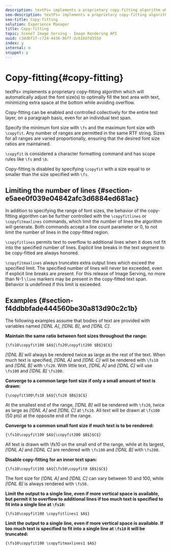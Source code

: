 ```yaml
---
description: textPs= implements a proprietary copy-fitting algorithm which will automatically adjust the font size(s) to optimally fill the text area with text, minimizing extra space at the bottom while avoiding overflow.
seo-description: textPs= implements a proprietary copy-fitting algorithm which will automatically adjust the font size(s) to optimally fill the text area with text, minimizing extra space at the bottom while avoiding overflow.
seo-title: Copy-fitting
solution: Experience Manager
title: Copy-fitting
topic: Scene7 Image Serving - Image Rendering API
uuid: c3ddbf1f-c724-4436-96ff-2c616dfd355d
index: y
internal: n
snippet: y
---
```


# Copy-fitting{#copy-fitting}

textPs= implements a proprietary copy-fitting algorithm which will automatically adjust the font size(s) to optimally fill the text area with text, minimizing extra space at the bottom while avoiding overflow.

Copy-fitting can be enabled and controlled collectively for the entire text layer, on a paragraph basis, even for an individual text span.

Specify the minimum font size with `\fs` and the maximum font size with `\copyfit`. Any number of ranges are permitted in the same RTF string. Sizes for all ranges are varied proportionally, ensuring that the desired font size ratios are maintained.

`\copyfit` is considered a character formatting command and has scope rules like `\fs` and `\b`.

Copy-fitting is disabled by specifying `\copyfit` with a size equal to or smaller than the size specified with `\fs`.

## Limiting the number of lines {#section-e5aee0f039e04842afc3d6884ed681ac}

In addition to specifying the range of font sizes, the behavior of the copy-fitting algorithm can be further controlled with the `\copyfitlines` or `\copyfitmaxlines` commands, which limit the number of lines the algorithm will generate. Both commands accept a line count parameter or 0, to not limit the number of lines in the copy-fitted region.

`\copyfitlines` permits text to overflow to additional lines when it does not fit into the specified number of lines. Explicit line breaks in the text segment to be copy-fitted are always honored.

`\copyfitmaxlines` always truncates extra output lines which exceed the specified limit. The specified number of lines will never be exceeded, even if explicit line breaks are present. For this release of Image Serving, no more than N-1 `\line` markers may be present in the copy-fitted text span. Behavior is undefined if this limit is exceeded.

## Examples {#section-f4ddbbfade444560be30a813d90c2c1b}

The following examples assume that bodies of text are provided with variables named *[!DNL $A$]*, *[!DNL $B$]*, and *[!DNL $C$]*.

**Maintain the same ratio between font sizes throughout the range:**

`{\fs10\copyfit100 $A${\fs20\copyfit200 $B$}$C$}`

*[!DNL $B$]* will always be rendered twice as large as the rest of the text. When much text is specified, *[!DNL $A$]* and *[!DNL $C$]* will be rendered with `\fs10` and *[!DNL $B$]* with `\fs20`. With little text, *[!DNL $A$]* and *[!DNL $C$]* will use `\fs100` and *[!DNL $B$]* `\fs200`.

**Converge to a common large font size if only a small amount of text is drawn:**

`{\copyfit100\fs10 $A${\fs20 $B$}$C$}`

At the smallest end of the range, *[!DNL $B$]* will be rendered with `\fs20`, twice as large as *[!DNL $A$]* and *[!DNL $C$]* at `\fs10`. All text will be drawn at `\fs100` (50 pts) at the opposite end of the range.

**Converge to a common small font size if much text is to be rendered:**

`{\fs10\copyfit100 $A${\copyfit200 $B$}$C$}`

All text is drawn with \fs10 on the small end of the range, while at its largest, *[!DNL $A$]* and *[!DNL $C$]* are rendered with `\fs100` and *[!DNL $B$]* with `\fs200`.

**Disable copy-fitting for an inner text span:**

`{\fs10\copyfit100 $A${\fs50\copyfit0 $B$}$C$}`

The font size for *[!DNL $A$]* and *[!DNL $C$]* can vary between 10 and 100, while *[!DNL $B$]* is always rendered with `\fs50`.

**Limit the output to a single line, even if more vertical space is available, but permit it to overflow to additional lines if too much text is specified to fit into a single line at `\fs10`:**

`{\fs10\copyfit100 \copyfitlines1 $A$}`

**Limit the output to a single line, even if more vertical space is available. If too much text is specified to fit into a single line at `\fs10` it will be truncated:**

`{\fs10\copyfit100 \copyfitmaxlines1 $A$}` 
